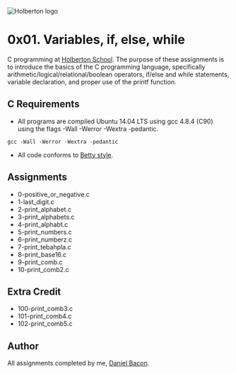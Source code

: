 <img src="https://www.holbertonschool.com/assets/holberton-logo-1cc451260ca3cd297def53f2250a9794810667c7ca7b5fa5879a569a457bf16f.png" alt="Holberton logo">

0x01. Variables, if, else, while
======================

C programming at [Holberton School](https://www.holbertonschool.com). The purpose of these assignments is to introduce the basics of the C programming language, specifically arithmetic/logical/relational/boolean operators, if/else and while statements, variable declaration, and proper use of the printf function. 

C Requirements
--------------
* All programs are compiled Ubuntu 14.04 LTS using gcc 4.8.4 (C90) using the flags -Wall -Werror -Wextra -pedantic.
```
gcc -Wall -Werror -Wextra -pedantic
```

* All code conforms to [Betty style](https://github.com/holbertonschool/Betty).

Assignments
-----------
* 0-positive_or_negative.c
* 1-last_digit.c
* 2-print_alphabet.c
* 3-print_alphabets.c
* 4-print_alphabt.c
* 5-print_numbers.c
* 6-print_numberz.c
* 7-print_tebahpla.c
* 8-print_base16.c
* 9-print_comb.c
* 10-print_comb2.c


Extra Credit
------------
* 100-print_comb3.c
* 101-print_comb4.c
* 102-print_comb5.c

Author
------
All assignments completed by me, [Daniel Bacon](https://github.com/dfbacon).
